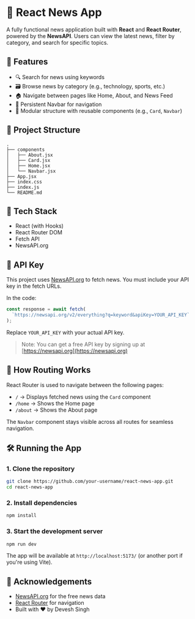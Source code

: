 
# 📰 React News App

A fully functional news application built with **React** and **React Router**, powered by the **NewsAPI**. Users can view the latest news, filter by category, and search for specific topics.

## 🚀 Features

- 🔍 Search for news using keywords
- 🗃️ Browse news by category (e.g., technology, sports, etc.)
- 🏠 Navigate between pages like Home, About, and News Feed
- 🧭 Persistent Navbar for navigation
- 🧾 Modular structure with reusable components (e.g., `Card`, `Navbar`)

## 📁 Project Structure

```
.
├── components
│   ├── About.jsx
│   ├── Card.jsx
│   ├── Home.jsx
│   └── Navbar.jsx
├── App.jsx
├── index.css
├── index.js
└── README.md
```

## 🧩 Tech Stack

- React (with Hooks)
- React Router DOM
- Fetch API
- NewsAPI.org

## 🔑 API Key

This project uses [NewsAPI.org](https://newsapi.org/) to fetch news. You must include your API key in the fetch URLs.

In the code:

```js
const response = await fetch(
  `https://newsapi.org/v2/everything?q=keyword&apiKey=YOUR_API_KEY`
);
```

Replace `YOUR_API_KEY` with your actual API key.

> Note: You can get a free API key by signing up at [https://newsapi.org](https://newsapi.org)

## 🧠 How Routing Works

React Router is used to navigate between the following pages:

- `/` → Displays fetched news using the `Card` component
- `/home` → Shows the Home page
- `/about` → Shows the About page

The `Navbar` component stays visible across all routes for seamless navigation.

## 🛠️ Running the App

### 1. Clone the repository

```bash
git clone https://github.com/your-username/react-news-app.git
cd react-news-app
```

### 2. Install dependencies

```bash
npm install
```

### 3. Start the development server

```bash
npm run dev
```

The app will be available at `http://localhost:5173/` (or another port if you're using Vite).

## 🙌 Acknowledgements

- [NewsAPI.org](https://newsapi.org/) for the free news data
- [React Router](https://reactrouter.com/) for navigation
- Built with ❤️ by Devesh Singh
